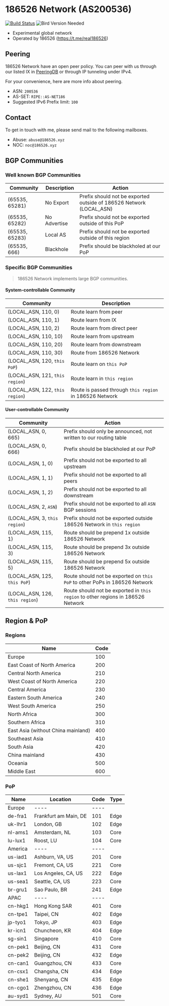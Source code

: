 # 186526 Network (AS200536)

[![Build Status](https://ci.186526.xyz/api/badges/186526/net186-config/status.svg)](https://ci.186526.xyz/186526/net186-config)
![Bird Version Needed](https://img.shields.io/badge/bird-%3E%3D%202.0.8-blue)

- Experimental global network
- Operated by 186526 (https://t.me/real186526)

## Peering

186526 Network have an open peer policy. You can peer with us through our listed IX in [PeeringDB](https://www.peeringdb.com/net/31778) or through IP tunneling under IPv4.

For your convenience, here are more info about peering.

- ASN: `200536`
- AS-SET: `RIPE::AS-NET186`
- Suggested IPv6 Prefix limit: `100`

## Contact

To get in touch with me, please send mail to the following mailboxes.

- Abuse: `abuse@186526.xyz`
- NOC: `noc@186526.xyz`

## BGP Communities

### Well known BGP Communities

| Community      | Description  | Action                                                              |
| -------------- | ------------ | ------------------------------------------------------------------- |
| (65535, 65281) | No Export    | Prefix should not be exported outside of 186526 Network (LOCAL_ASN) |
| (65535, 65282) | No Advertise | Prefix should not be exported outside of this PoP                   |
| (65535, 65283) | Local AS     | Prefix should not be exported outside of this region                |
| (65535, 666)   | Blackhole    | Prefix should be blackholed at our PoP                              |

### Specific BGP Communities

> 186526 Network implements large BGP communities.

#### System-controllable Community

| Community                       | Description                                             |
| ------------------------------- | ------------------------------------------------------- |
| (LOCAL_ASN, 110, 0)             | Route learn from peer                                   |
| (LOCAL_ASN, 110, 1)             | Route learn from IX                                     |
| (LOCAL_ASN, 110, 2)             | Route learn from direct peer                            |
| (LOCAL_ASN, 110, 10)            | Route learn from upstream                               |
| (LOCAL_ASN, 110, 20)            | Route learn from downstream                             |
| (LOCAL_ASN, 110, 30)            | Route from 186526 Network                               |
| (LOCAL_ASN, 120, `this PoP`)    | Route learn on `this PoP`                               |
| (LOCAL_ASN, 121, `this region`) | Route learn in `this region`                            |
| (LOCAL_ASN, 122, `this region`) | Route is passed through `this region` in 186526 Network |

#### User-controllable Community

| Community                       | Action                                                                           |
| ------------------------------- | -------------------------------------------------------------------------------- |  
| (LOCAL_ASN, 0, 665)             | Prefix should only be announced, not written to our routing table                |
| (LOCAL_ASN, 0, 666)             | Prefix should be blackholed at our PoP                                           |
| (LOCAL_ASN, 1, 0)               | Prefix should not be exported to all upstream                                    |
| (LOCAL_ASN, 1, 1)               | Prefix should not be exported to all peers                                       |
| (LOCAL_ASN, 1, 2)               | Prefix should not be exported to all downstream                                  |
| (LOCAL_ASN, 2, `ASN`)           | Prefix should not be exported to all `ASN` BGP sessions                          |
| (LOCAL_ASN, 3, `this region`)   | Prefix should not be exported outside 186526 Network in `this region`            |
| (LOCAL_ASN, 115, 1)             | Route should be prepend 1x outside 186526 Network                                |
| (LOCAL_ASN, 115, 3)             | Route should be prepend 3x outside 186526 Network                                |
| (LOCAL_ASN, 115, 5)             | Route should be prepend 5x outside 186526 Network                                |
| (LOCAL_ASN, 125, `this PoP`)    | Route should not be exported on `this PoP` to other PoPs in 186526 Network       |
| (LOCAL_ASN, 126, `this region`) | Route should not be exported in `this region` to other regions in 186526 Network |


## Region & PoP

### Regions

| Name                               | Code |
| ---------------------------------- | ---- |
| Europe                             | 100  |
| East Coast of North America        | 200  |
| Central North America              | 210  |
| West Coast of North America        | 220  |
| Central America                    | 230  |
| Eastern South America              | 240  |
| West South America                 | 250  |
| North Africa                       | 300  |
| Southern Africa                    | 310  |
| East Asia (without China mainland) | 400  |
| Southeast Asia                     | 410  |
| South Asia                         | 420  |
| China mainland                     | 430  |
| Oceania                            | 500  |
| Middle East                        | 600  |

### PoP

| Name    | Location              | Code | Type |
| ------- | --------------------- | ---- | ---- |
| Europe  | ----                  | ---- |
| de-fra1 | Frankfurt am Main, DE | 101  | Edge |
| uk-lhr1 | London, GB            | 102  | Edge |
| nl-ams1 | Amsterdam, NL         | 103  | Core |
| lu-lux1 | Roost, LU             | 104  | Core |
| America | ----                  | ---- |
| us-iad1 | Ashburn, VA, US       | 201  | Core |
| us-sjc1 | Fremont, CA, US       | 221  | Core |
| us-lax1 | Los Angeles, CA, US   | 222  | Edge |
| us-sea1 | Seattle, CA, US       | 223  | Core |
| br-gru1 | Sao Paulo, BR         | 241  | Edge |
| APAC    | ----                  | ---- |
| cn-hkg1 | Hong Kong SAR         | 401  | Core |
| cn-tpe1 | Taipei, CN            | 402  | Edge |
| jp-tyo1 | Tokyo, JP             | 403  | Edge |
| kr-icn1 | Chuncheon, KR         | 404  | Edge |
| sg-sin1 | Singapore             | 410  | Core |
| cn-pek1 | Beijing, CN           | 431  | Core |
| cn-pek2 | Beijing, CN           | 432  | Edge |
| cn-can1 | Guangzhou, CN         | 433  | Core |
| cn-csx1 | Changsha, CN          | 434  | Edge |
| cn-she1 | Shenyang, CN          | 435  | Edge |
| cn-cgo1 | Zhengzhou, CN         | 436  | Edge |
| au-syd1 | Sydney, AU            | 501  | Core |